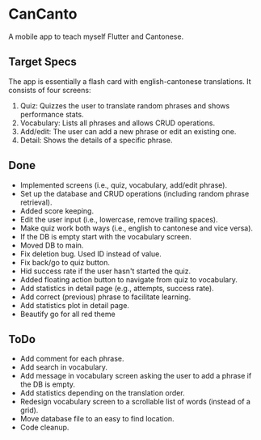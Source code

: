 # CanCanto
A mobile app to teach myself Flutter and Cantonese.

## Target Specs
The app is essentially a flash card with english-cantonese translations. 
It consists of four screens: 
1) Quiz: Quizzes the user to translate random phrases and shows performance stats.
2) Vocabulary: Lists all phrases and allows CRUD operations.
3) Add/edit: The user can add a new phrase or edit an existing one.
4) Detail: Shows the details of a specific phrase.

## Done
- Implemented screens (i.e., quiz, vocabulary, add/edit phrase).
- Set up the database and CRUD operations (including random phrase retrieval).
- Added score keeping.
- Edit the user input (i.e., lowercase, remove trailing spaces).
- Make quiz work both ways (i.e., english to cantonese and vice versa).
- If the DB is empty start with the vocabulary screen.
- Moved DB to main.
- Fix deletion bug. Used ID instead of value.
- Fix back/go to quiz button.
- Hid success rate if the user hasn't started the quiz.
- Added floating action button to navigate from quiz to vocabulary.
- Add statistics in detail page (e.g., attempts, success rate).
- Add correct (previous) phrase to facilitate learning.
- Add statistics plot in detail page.
- Beautify go for all red theme

## ToDo
- Add comment for each phrase.
- Add search in vocabulary.
- Add message in vocabulary screen asking the user to add a phrase if the DB is empty.
- Add statistics depending on the translation order.
- Redesign vocabulary screen to a scrollable list of words (instead of a grid).
- Move database file to an easy to find location.
- Code cleanup.
